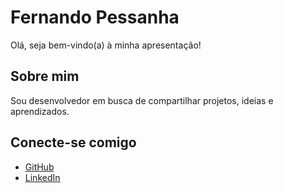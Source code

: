# Fernando Pessanha

Olá, seja bem-vindo(a) à minha apresentação!

## Sobre mim
Sou desenvolvedor em busca de compartilhar projetos, ideias e aprendizados.

## Conecte-se comigo
- [GitHub](https://github.com/FernandoPessanha)
- [LinkedIn](https://www.linkedin.com/in/fernando-pessanha-6438591b9/)
